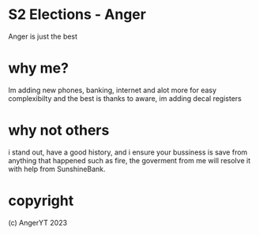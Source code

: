 # S2 Elections - Anger
Anger is just the best
# why me?
Im adding new phones, banking, internet and alot more for easy complexibilty and the best is
thanks to aware, im adding decal registers

# why not others

i stand out, have a good history, and i ensure your bussiness is save from anything that happened such as fire, the goverment from me will resolve it
with help from SunshineBank.

# copyright
(c) AngerYT 2023

